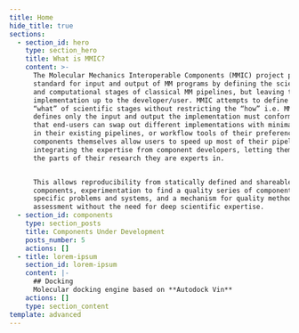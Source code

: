 ```yaml
---
title: Home
hide_title: true
sections:
  - section_id: hero
    type: section_hero
    title: What is MMIC?
    content: >-
      The Molecular Mechanics Interoperable Components (MMIC) project provides a
      standard for input and output of MM programs by defining the scientific
      and computational stages of classical MM pipelines, but leaving the
      implementation up to the developer/user. MMIC attempts to define the
      “what” of scientific stages without restricting the “how” i.e. MMIC
      defines only the input and output the implementation must conform to so
      that end-users can swap out different implementations with minimal effort
      in their existing pipelines, or workflow tools of their preference. The
      components themselves allow users to speed up most of their pipelines by
      integrating the expertise from component developers, letting them focus on
      the parts of their research they are experts in.


      This allows reproducibility from statically defined and shareable
      components, experimentation to find a quality series of components for
      specific problems and systems, and a mechanism for quality methodological
      assessment without the need for deep scientific expertise.
  - section_id: components
    type: section_posts
    title: Components Under Development
    posts_number: 5
    actions: []
  - title: lorem-ipsum
    section_id: lorem-ipsum
    content: |-
      ## Docking
      Molecular docking engine based on **Autodock Vin**
    actions: []
    type: section_content
template: advanced
---
```


